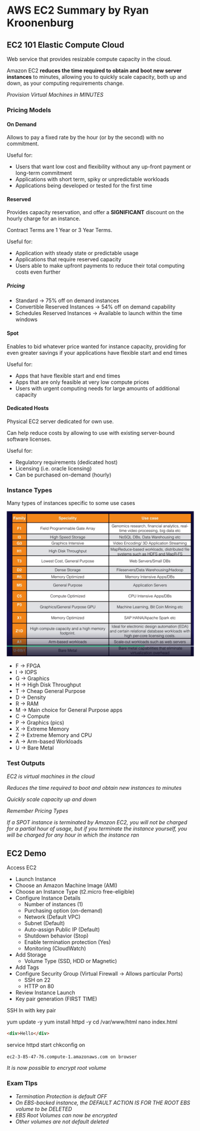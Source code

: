 # AWS EC2 Summary by Ryan Kroonenburg

## EC2 101 Elastic Compute Cloud

Web service that provides resizable compute capacity in the cloud.

Amazon EC2 **reduces the time required to obtain and boot new server instances** to minutes, allowing you to quickly scale capacity, both up and down, as your computing requirements change.

*Provision Virtual Machines in MINUTES*

### Pricing Models

#### On Demand

Allows to pay a fixed rate by the hour (or by the second) with no commitment.

Useful for:
* Users that want low cost and flexibility without any up-front payment or long-term commitment
* Applications with short term, spiky or unpredictable workloads
* Applications being developed or tested for the first time

#### Reserved

Provides capacity reservation, and offer a **SIGNIFICANT** discount on the hourly charge for an instance.

Contract Terms are 1 Year or 3 Year Terms.

Useful for:
* Application with steady state or predictable usage
* Applications that require reserved capacity
* Users able to make upfront payments to reduce their total computing costs even further

##### Pricing

* Standard -> 75% off on demand instances
* Convertible Reserved Instances -> 54% off on demand capability
* Schedules Reserved Instances -> Available to launch within the time windows

#### Spot

Enables to bid whatever price wanted for instance capacity, providing for even greater savings if your applications have flexible start and end times

Useful for:
* Apps that have flexible start and end times
* Apps that are only feasible at very low compute prices
* Users with urgent computing needs for large amounts of additional capacity

#### Dedicated Hosts

Physical EC2 server dedicated for own use.

Can help reduce costs by allowing to use with existing server-bound software licenses.

Useful for:
* Regulatory requirements (dedicated host)
* Licensing (i.e. oracle licensing)
* Can be purchased on-demand (hourly)

### Instance Types

Many types of instances specific to some use cases

<img src='./assets/ec2types.png'>


* F -> FPGA
* I -> IOPS
* G -> Graphics
* H -> High Disk Throughput
* T -> Cheap General Purpose
* D -> Density
* R -> RAM
* M -> Main choice for General Purpose apps
* C -> Compute
* P -> Graphics (pics)
* X -> Extreme Memory
* Z -> Extreme Memory and CPU
* A -> Arm-based Workloads
* U -> Bare Metal

### Test Outputs

*EC2 is virtual machines in the cloud*

*Reduces the time required to boot and obtain new instances to minutes*

*Quickly scale capacity up and down*

*Remember Pricing Types*

*If a SPOT instance is terminated by Amazon EC2, you will not be charged for a partial hour of usage, but if you terminate the instance yourself, you will be charged for any hour in which the instance ran*

## EC2 Demo

Access EC2
* Launch Instance
* Choose an Amazon Machine Image (AMI)
* Choose an Instance Type (t2.micro free-eligible)
* Configure Instance Details
  * Number of instances (1)
  * Purchasing option (on-demand)
  * Network (Default VPC) 
  * Subnet (Default)
  * Auto-assign Public IP (Default)
  * Shutdown behavior (Stop)
  * Enable termination protection (Yes)
  * Monitoring (CloudWatch)
* Add Storage
  * Volume Type (SSD, HDD or Magnetic) 
* Add Tags
* Configure Security Group (Virtual Firewall -> Allows particular Ports)
  * SSH on 22
  * HTTP on 80
* Review Instance Launch
* Key pair generation (FIRST TIME)

SSH In with key pair

yum update -y
yum install httpd -y
cd /var/www/html
nano index.html
```html
<div>Hello</div>
```
service httpd start
chkconfig on

`ec2-3-85-47-76.compute-1.amazonaws.com on browser`

*It is now possible to encrypt root volume*

### Exam TIps

* *Termination Protection is default OFF*
* *On EBS-backed instance, the DEFAULT ACTION IS FOR THE ROOT EBS volume to be DELETED*
* *EBS Root Volumes can now be encrypted*
* *Other volumes are not default deleted* 